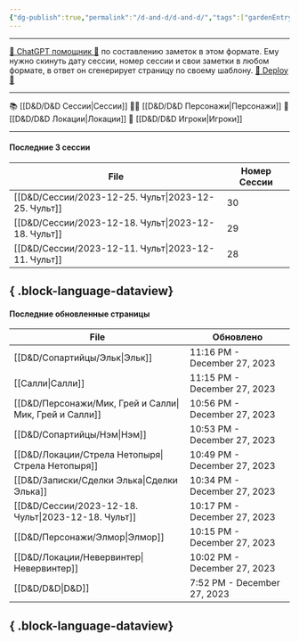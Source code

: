 ```yaml
---
{"dg-publish":true,"permalink":"/d-and-d/d-and-d/","tags":["gardenEntry"],"created":"2023-07-17T11:16:40.000+04:00","updated":"2023-12-27T19:52:51.767+04:00"}
---
```



---
[ 🤖 ChatGPT помощник 🤖](https://chat.openai.com/g/g-MHo60ZEsx-note-assistant) по составлению заметок в этом формате. Ему нужно скинуть дату сессии, номер сессии и свои заметки в любом формате, в ответ он сгенерирует страницу по своему шаблону. 
[🚀 Deploy 🚀](https://vercel.com/my-team-81adfc80/elk21-dnd-notes-h8pc)

---

 📚 [[D&D/D&D Сессии\|Сессии]] 
 🧙‍♂️ [[D&D/D&D Персонажи\|Персонажи]] 
 🏰 [[D&D/D&D Локации\|Локации]]
 👥 [[D&D/D&D Игроки\|Игроки]]

---
#### Последние 3 сессии

| File                                                   | Номер Сессии |
| ------------------------------------------------------ | ------------ |
| [[D&D/Сессии/2023-12-25. Чульт\|2023-12-25. Чульт]] | 30           |
| [[D&D/Сессии/2023-12-18. Чульт\|2023-12-18. Чульт]] | 29           |
| [[D&D/Сессии/2023-12-11. Чульт\|2023-12-11. Чульт]] | 28           |

{ .block-language-dataview}
---
#### Последние обновленные страницы

| File                                                      | Обновлено                    |
| --------------------------------------------------------- | ---------------------------- |
| [[D&D/Сопартийцы/Эльк\|Эльк]]                          | 11:16 PM - December 27, 2023 |
| [[Салли\|Салли]]                                       | 11:15 PM - December 27, 2023 |
| [[D&D/Персонажи/Мик, Грей и Салли\|Мик, Грей и Салли]] | 10:56 PM - December 27, 2023 |
| [[D&D/Сопартийцы/Нэм\|Нэм]]                            | 10:53 PM - December 27, 2023 |
| [[D&D/Локации/Стрела Нетопыря\|Стрела Нетопыря]]       | 10:49 PM - December 27, 2023 |
| [[D&D/Записки/Сделки Элька\|Сделки Элька]]             | 10:34 PM - December 27, 2023 |
| [[D&D/Сессии/2023-12-18. Чульт\|2023-12-18. Чульт]]    | 10:17 PM - December 27, 2023 |
| [[D&D/Персонажи/Элмор\|Элмор]]                         | 10:15 PM - December 27, 2023 |
| [[D&D/Локации/Невервинтер\|Невервинтер]]               | 10:02 PM - December 27, 2023 |
| [[D&D/D&D\|D&D]]                                       | 7:52 PM - December 27, 2023  |

{ .block-language-dataview}
---
